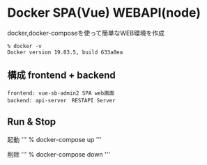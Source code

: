 # Docker SPA(Vue) WEBAPI(node)

docker,docker-composeを使って簡単なWEB環境を作成

```
% docker -v 
Docker version 19.03.5, build 633a0ea
```

## 構成 frontend + backend
```
frontend: vue-sb-admin2 SPA web画面
backend: api-server　RESTAPI Server
```

## Run & Stop

起動
'''
% docker-compose up
'''

削除
'''
% docker-compose down
'''

